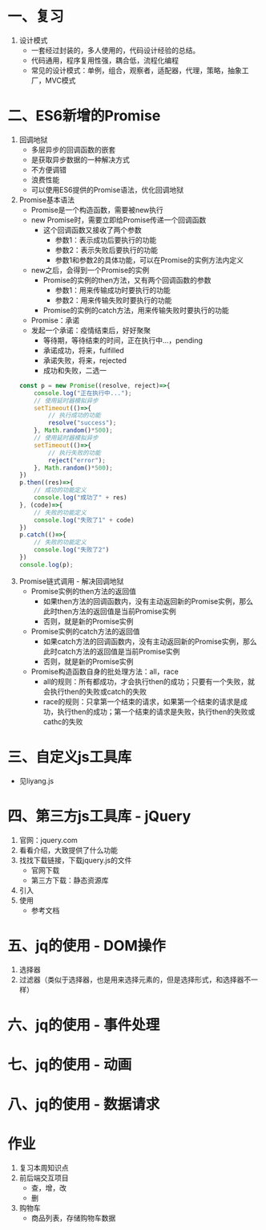 # 一、复习
1. 设计模式
    - 一套经过封装的，多人使用的，代码设计经验的总结。
    - 代码通用，程序复用性强，耦合低，流程化编程
    - 常见的设计模式：单例，组合，观察者，适配器，代理，策略，抽象工厂，MVC模式
# 二、ES6新增的Promise
1. 回调地狱
    - 多层异步的回调函数的嵌套
    - 是获取异步数据的一种解决方式
    - 不方便调错
    - 浪费性能
    - 可以使用ES6提供的Promise语法，优化回调地狱
2. Promise基本语法
    - Promise是一个构造函数，需要被new执行
    - new Promise时，需要立即给Promise传递一个回调函数
        - 这个回调函数又接收了两个参数
            - 参数1：表示成功后要执行的功能
            - 参数2：表示失败后要执行的功能
            - 参数1和参数2的具体功能，可以在Promise的实例方法内定义
    - new之后，会得到一个Promise的实例
        - Promise的实例的then方法，又有两个回调函数的参数
            - 参数1：用来传输成功时要执行的功能
            - 参数2：用来传输失败时要执行的功能
        - Promise的实例的catch方法，用来传输失败时要执行的功能
    - Promise：承诺
    - 发起一个承诺：疫情结束后，好好聚聚
        - 等待期，等待结束的时间，正在执行中...，pending
        - 承诺成功，将来，fulfilled
        - 承诺失败，将来，rejected
        - 成功和失败，二选一
    ```js
    const p = new Promise((resolve, reject)=>{
        console.log("正在执行中...");
        // 使用延时器模拟异步
        setTimeout(()=>{
            // 执行成功的功能
            resolve("success");
        }, Math.random()*500);
        // 使用延时器模拟异步
        setTimeout(()=>{
            // 执行失败的功能
            reject("error");
        }, Math.random()*500);
    })
    p.then((res)=>{
        // 成功的功能定义
        console.log("成功了" + res)
    }, (code)=>{
        // 失败的功能定义
        console.log("失败了1" + code)
    })
    p.catch(()=>{
        // 失败的功能定义
        console.log("失败了2")
    })
    console.log(p);
    ```
3. Promise链式调用 - 解决回调地狱
    - Promise实例的then方法的返回值
        - 如果then方法的回调函数内，没有主动返回新的Promise实例，那么此时then方法的返回值是当前Promise实例
        - 否则，就是新的Promise实例
    - Promise实例的catch方法的返回值
        - 如果catch方法的回调函数内，没有主动返回新的Promise实例，那么此时catch方法的返回值是当前Promise实例
        - 否则，就是新的Promise实例
    - Promise构造函数自身的批处理方法：all，race
        - all的规则：所有都成功，才会执行then的成功；只要有一个失败，就会执行then的失败或catch的失败
        - race的规则：只拿第一个结束的请求，如果第一个结束的请求是成功，执行then的成功；第一个结束的请求是失败，执行then的失败或cathc的失败

# 三、自定义js工具库
- 见liyang.js

# 四、第三方js工具库 - jQuery
1. 官网：jquery.com
2. 看看介绍，大致提供了什么功能
3. 找找下载链接，下载jquery.js的文件
    - 官网下载
    - 第三方下载：静态资源库
4. 引入
5. 使用
    - 参考文档

# 五、jq的使用 - DOM操作
1. 选择器
2. 过滤器（类似于选择器，也是用来选择元素的，但是选择形式，和选择器不一样）

# 六、jq的使用 - 事件处理

# 七、jq的使用 - 动画

# 八、jq的使用 - 数据请求

# 作业
1. 复习本周知识点
2. 前后端交互项目
    - 查，增，改
    - 删
3. 购物车
    - 商品列表，存储购物车数据
